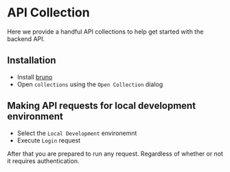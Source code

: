 # API Collection

Here we provide a handful API collections to help get started with the backend API.

## Installation

- Install [bruno](https://www.usebruno.com/)
- Open `collections` using the `Open Collection` dialog

## Making API requests for local development environment

- Select the `Local Development` environemnt
- Execute `Login` request

After that you are prepared to run any request.
Regardless of whether or not it requires authentication.
